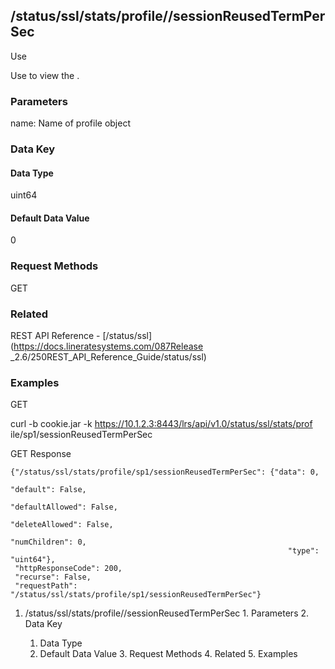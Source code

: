 ## /status/ssl/stats/profile/<name>/sessionReusedTermPerSec

Use

Use to view the .

### Parameters

name: Name of profile object

### Data Key

#### Data Type

uint64

#### Default Data Value

0

### Request Methods

GET

### Related

REST API Reference - [/status/ssl](https://docs.lineratesystems.com/087Release
_2.6/250REST_API_Reference_Guide/status/ssl)

### Examples

GET

curl -b cookie.jar -k https://10.1.2.3:8443/lrs/api/v1.0/status/ssl/stats/prof
ile/sp1/sessionReusedTermPerSec

GET Response

    
    {"/status/ssl/stats/profile/sp1/sessionReusedTermPerSec": {"data": 0,
                                                                  "default": False,
                                                                  "defaultAllowed": False,
                                                                  "deleteAllowed": False,
                                                                  "numChildren": 0,
                                                                  "type": "uint64"},
     "httpResponseCode": 200,
     "recurse": False,
     "requestPath": "/status/ssl/stats/profile/sp1/sessionReusedTermPerSec"}
    

  1. /status/ssl/stats/profile/<name>/sessionReusedTermPerSec
    1. Parameters
    2. Data Key
      1. Data Type
      2. Default Data Value
    3. Request Methods
    4. Related
    5. Examples

